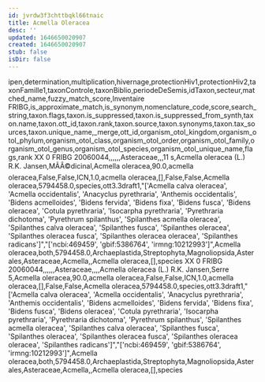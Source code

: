 ```yaml
---
id: jvrdw3f3chttbqkl66tnaic
title: Acmella Oleracea
desc: ''
updated: 1646650020907
created: 1646650020907
stub: false
isDir: false
---
```

ipen,determination,multiplication,hivernage,protectionHiv1,protectionHiv2,taxonFamille1,taxonControle,taxonBiblio,periodeDeSemis,idTaxon,secteur,matched_name,fuzzy_match_score,Inventaire FRIBG,is_approximate_match,is_synonym,nomenclature_code,score,search_string,taxon.flags,taxon.is_suppressed,taxon.is_suppressed_from_synth,taxon.name,taxon.ott_id,taxon.rank,taxon.source,taxon.synonyms,taxon.tax_sources,taxon.unique_name,_merge,ott_id,organism_otol_kingdom,organism_otol_phylum,organism_otol_class,organism_otol_order,organism_otol_family,organism_otol_genus,organism_otol_species,organism_otol_unique_name,flags,rank
XX 0 FRIBG 20060044,,,,,,Asteraceae,,,11 s,Acmella oleracea (L.) R.K. Jansen,MÃÂ©dicinal,Acmella oleracea,90.0,acmella oleracea,False,False,ICN,1.0,acmella oleracea,[],False,False,Acmella oleracea,5794458.0,species,ott3.3draft1,"['Acmella calva oleracea', 'Acmella occidentalis', 'Anacyclus pyrethraria', 'Anthemis occidentalis', 'Bidens acmelloides', 'Bidens fervida', 'Bidens fixa', 'Bidens fusca', 'Bidens oleracea', 'Cotula pyrethraria', 'Isocarpha pyrethraria', 'Pyrethraria dichotoma', 'Pyrethrum spilanthus', 'Spilanthes acmella oleracea', 'Spilanthes calva oleracea', 'Spilanthes fusca', 'Spilanthes oleracea', 'Spilanthes oleracea fusca', 'Spilanthes oleracea oleracea', 'Spilanthes radicans']","['ncbi:469459', 'gbif:5386764', 'irmng:10212993']",Acmella oleracea,both,5794458.0,Archaeplastida,Streptophyta,Magnoliopsida,Asterales,Asteraceae,Acmella,,Acmella oleracea,[],species
XX 0 FRIBG 20060044,,,,,,Asteraceae,,,,Acmella oleracea (L.) R.K. Jansen,Serre 5,Acmella oleracea,90.0,acmella oleracea,False,False,ICN,1.0,acmella oleracea,[],False,False,Acmella oleracea,5794458.0,species,ott3.3draft1,"['Acmella calva oleracea', 'Acmella occidentalis', 'Anacyclus pyrethraria', 'Anthemis occidentalis', 'Bidens acmelloides', 'Bidens fervida', 'Bidens fixa', 'Bidens fusca', 'Bidens oleracea', 'Cotula pyrethraria', 'Isocarpha pyrethraria', 'Pyrethraria dichotoma', 'Pyrethrum spilanthus', 'Spilanthes acmella oleracea', 'Spilanthes calva oleracea', 'Spilanthes fusca', 'Spilanthes oleracea', 'Spilanthes oleracea fusca', 'Spilanthes oleracea oleracea', 'Spilanthes radicans']","['ncbi:469459', 'gbif:5386764', 'irmng:10212993']",Acmella oleracea,both,5794458.0,Archaeplastida,Streptophyta,Magnoliopsida,Asterales,Asteraceae,Acmella,,Acmella oleracea,[],species
